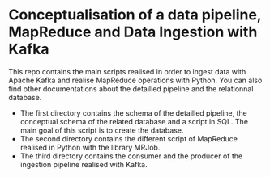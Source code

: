 # Conceptualisation of a data pipeline, MapReduce and Data Ingestion with Kafka

This repo contains the main scripts realised in order to ingest data with Apache Kafka and realise MapReduce operations with Python. You can also find other documentations about the detailled pipeline and the relationnal database. 

- The first directory contains the schema of the detailled pipeline, the conceptual schema of the related database and a script in SQL. The main goal of this script is to create the database.
- The second directory contains the different script of MapReduce realised in Python with the library MRJob.
- The third directory contains the consumer and the producer of the ingestion pipeline realised with Kafka.


